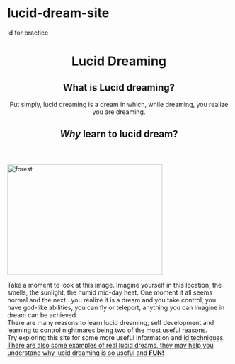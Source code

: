 # lucid-dream-site
ld for practice
<!DOCTYPE html>
<html lang="en" dir="ltr">
  <head>
    <title>Lucid Dreaming</title>
    
  </head>
  
  <body>
  <header>
    <h1>Lucid Dreaming</h1>
    <h2>What is <b>Lucid dreaming?</b></h2>
    <p>Put simply, lucid dreaming is a dream in which, while dreaming, you realize you are dreaming.</p>
    <h2><em>Why</em> learn to lucid dream?</h2>
    </header>
    <img src="20190315_131749.jpg" alt="forest" height='250' width='350'>
    <p>Take a moment to look at this image. Imagine yourself in this location, the smells, the sunlight, the humid mid-day heat. One moment it all seems normal and the next...you realize it is a dream and you take control, you have god-like abilities, you can fly or teleport, anything you can imagine in dream can be achieved.<br>
     There are many reasons to learn lucid dreaming, self development and learning to control nightmares being two of the most useful reasons. <br>
  Try exploring this site for some more useful information and <abbr title="lucid dreaming">ld<abbr> techniques. <br> There are also some examples of real lucid dreams, they may help you understand why lucid dreaming is so useful and <b>FUN!</b></p>
    
  
  
  
  
  </body>
